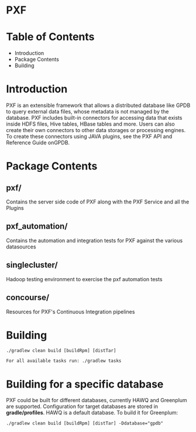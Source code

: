 PXF
===

Table of Contents
=================

* Introduction
* Package Contents
* Building

Introduction
============

PXF is an extensible framework that allows a distributed database like GPDB to query external data files, whose metadata is not managed by the database.
PXF includes built-in connectors for accessing data that exists inside HDFS files, Hive tables, HBase tables and more.
Users can also create their own connectors to other data storages or processing engines.
To create these connectors using JAVA plugins, see the PXF API and Reference Guide onGPDB.

Package Contents
================
## pxf/
Contains the server side code of PXF along with the PXF Service and all the Plugins

## pxf_automation/
Contains the automation and integration tests for PXF against the various datasources

## singlecluster/
Hadoop testing environment to exercise the pxf automation tests

## concourse/
Resources for PXF's Continuous Integration pipelines

Building
========

    ./gradlew clean build [buildRpm] [distTar]

    For all available tasks run: ./gradlew tasks


Building for a specific database
================================

PXF could be built for different databases, currently HAWQ and Greenplum are supported.
Configuration for target databases are stored in **gradle/profiles**.
HAWQ is a default database. To build it for Greenplum:

    ./gradlew clean build [buildRpm] [distTar] -Ddatabase="gpdb"
